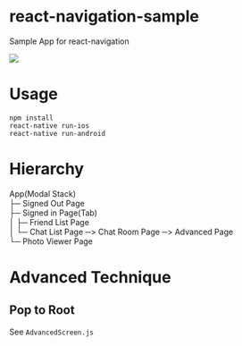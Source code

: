 # react-navigation-sample
Sample App for react-navigation


<img src="https://github.com/benevbright/react-navigation-sample/blob/master/docs/react-navigation-sample.gif?raw=true">


# Usage
```
npm install
react-native run-ios 
react-native run-android
```

# Hierarchy
App(Modal Stack)  
├─ Signed Out Page  
├─ Signed in Page(Tab)  
│ ├─ Friend List Page  
│ └─ Chat List Page ─> Chat Room Page ─> Advanced Page  
└─ Photo Viewer Page  

# Advanced Technique

## Pop to Root
See `AdvancedScreen.js`
